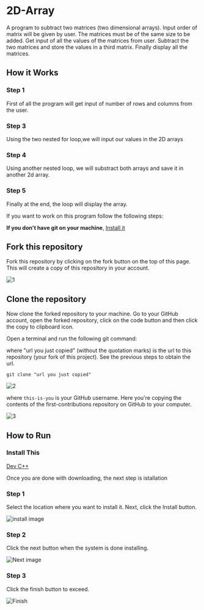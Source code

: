 # 2D-Array
A program to subtract two matrices (two dimensional arrays). Input order of matrix will be given by user. The matrices must be of the same size to be added. Get input of all the values of the matrices from user. Subtract the two matrices and store the values in a third matrix. Finally display all the matrices.
## How it Works
### Step 1
First of all the program will get input of number of rows and columns from the user.

### Step 3
Using the two nested for loop,we will input our values in the 2D arrays

### Step 4
Using another nested loop, we will substract both arrays and save it in another 2d array.

### Step 5
Finally at the end, the loop will display the array.

If you want to work on this program follow the following steps:

**If you don't have git on your machine**, [Install it](https://docs.github.com/en/get-started/quickstart/set-up-git)
## Fork this repository
Fork this repository by clicking on the fork button on the top of this page. This will create a copy of this repository in your account.

![1](https://user-images.githubusercontent.com/88362552/128126590-7b08435a-7a76-42a4-adca-f257b7d01845.png)

## Clone the repository
Now clone the forked repository to your machine. Go to your GitHub account, open the forked repository, click on the code button and then click the copy to clipboard icon.

Open a terminal and run the following git command:

where "url you just copied" (without the quotation marks) is the url to this repository (your fork of this project). See the previous steps to obtain the url.

``` 
git clone "url you just copied"
```
![2](https://user-images.githubusercontent.com/88362552/128126622-60aed9f2-3a5f-49bf-a207-21ac4c275f59.png)

where ```this-is-you``` is your GitHub username. Here you're copying the contents of the first-contributions repository on GitHub to your computer.

![3](https://user-images.githubusercontent.com/88362552/128126638-9cddb3d2-decf-4e33-8efc-7eb81409f476.png)

## How to Run
### Install This
[Dev C++](https://sourceforge.net/projects/orwelldevcpp/)

Once you are done with downloading, the next step is istallation

### Step 1

Select the location where you want to install it. 
Next, click the Install button.

![install image](https://dotnettutorials.net/wp-content/uploads/2020/11/word-image-110.png)

### Step 2
Click the next button when the system is done installing.

![Next image](https://www.softwaretestinghelp.com/wp-content/qa/uploads/2019/11/installation.png)

### Step 3
Click the finish button to exceed.

![Finish](https://chortle.ccsu.edu/bloodshed/startUp.jpg)
